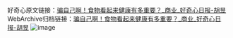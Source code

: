 好奇心原文链接：[骗自己啊！食物看起来健康有多重要？_商业_好奇心日报-胡昱](https://www.qdaily.com/articles/4504.html)
WebArchive归档链接：[骗自己啊！食物看起来健康有多重要？_商业_好奇心日报-胡昱](http://web.archive.org/web/20190623161213/https://www.qdaily.com/articles/4504.html)
![image](http://ww3.sinaimg.cn/large/007d5XDply1g3w3ntwys0j30u02lb7wh)